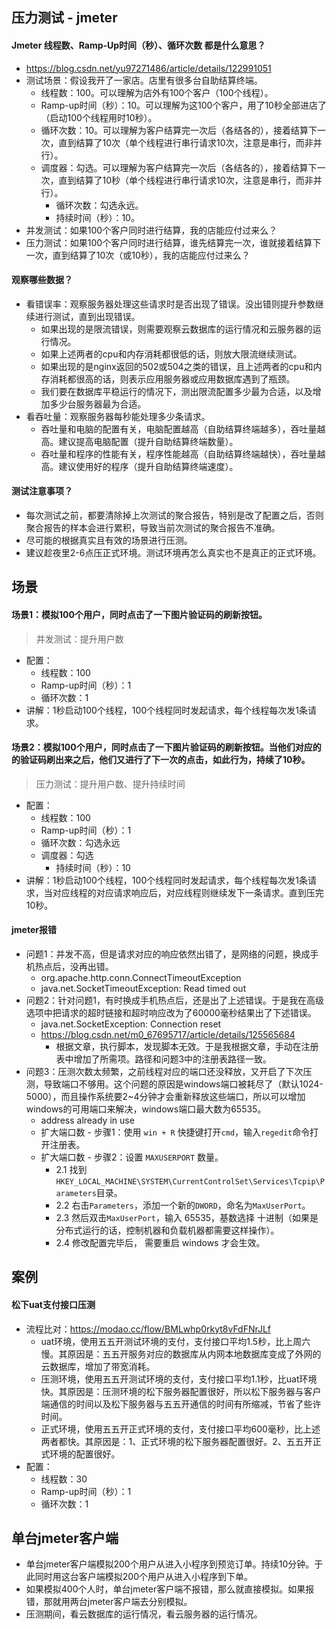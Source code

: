 ## 压力测试 - jmeter

#### Jmeter 线程数、Ramp-Up时间（秒）、循环次数 都是什么意思？
* https://blog.csdn.net/yu97271486/article/details/122991051
* 测试场景：假设我开了一家店。店里有很多台自助结算终端。
  - 线程数：100。可以理解为店外有100个客户（100个线程）。
  - Ramp-up时间（秒）：10。可以理解为这100个客户，用了10秒全部进店了（启动100个线程用时10秒）。
  - 循环次数：10。可以理解为客户结算完一次后（各结各的），接着结算下一次，直到结算了10次（单个线程进行串行请求10次，注意是串行，而非并行）。
  - 调度器：勾选。可以理解为客户结算完一次后（各结各的），接着结算下一次，直到结算了10秒（单个线程进行串行请求10次，注意是串行，而非并行）。
    - 循环次数：勾选永远。
    - 持续时间（秒）：10。
* 并发测试：如果100个客户同时进行结算，我的店能应付过来么？
* 压力测试：如果100个客户同时进行结算，谁先结算完一次，谁就接着结算下一次，直到结算了10次（或10秒），我的店能应付过来么？
#### 观察哪些数据？
* 看错误率：观察服务器处理这些请求时是否出现了错误。没出错则提升参数继续进行测试，直到出现错误。
  - 如果出现的是限流错误，则需要观察云数据库的运行情况和云服务器的运行情况。
  - 如果上述两者的cpu和内存消耗都很低的话，则放大限流继续测试。
  - 如果出现的是nginx返回的502或504之类的错误，且上述两者的cpu和内存消耗都很高的话，则表示应用服务器或应用数据库遇到了瓶颈。
  - 我们要在数据库平稳运行的情况下，测出限流配置多少最为合适，以及增加多少台服务器最为合适。
* 看吞吐量：观察服务器每秒能处理多少条请求。
  - 吞吐量和电脑的配置有关，电脑配置越高（自助结算终端越多），吞吐量越高。建议提高电脑配置（提升自助结算终端数量）。
  - 吞吐量和程序的性能有关，程序性能越高（自助结算终端越快），吞吐量越高。建议使用好的程序（提升自助结算终端速度）。
#### 测试注意事项？
* 每次测试之前，都要清除掉上次测试的聚合报告，特别是改了配置之后，否则聚合报告的样本会进行累积，导致当前次测试的聚合报告不准确。
* 尽可能的根据真实且有效的场景进行压测。
* 建议趁夜里2-6点压正式环境。测试环境再怎么真实也不是真正的正式环境。

## 场景
#### 场景1：模拟100个用户，同时点击了一下图片验证码的刷新按钮。
> 并发测试：提升用户数
* 配置：
  - 线程数：100
  - Ramp-up时间（秒）：1
  - 循环次数：1
* 讲解：1秒启动100个线程，100个线程同时发起请求，每个线程每次发1条请求。

#### 场景2：模拟100个用户，同时点击了一下图片验证码的刷新按钮。当他们对应的的验证码刷出来之后，他们又进行了下一次的点击，如此行为，持续了10秒。
> 压力测试：提升用户数、提升持续时间
* 配置：
  - 线程数：100
  - Ramp-up时间（秒）：1
  - 循环次数：勾选永远
  - 调度器：勾选
    - 持续时间（秒）：10
* 讲解：1秒启动100个线程，100个线程同时发起请求，每个线程每次发1条请求，当对应线程的对应请求响应后，对应线程则继续发下一条请求。直到压完10秒。

#### jmeter报错
* 问题1：并发不高，但是请求对应的响应依然出错了，是网络的问题，换成手机热点后，没再出错。
  - org.apache.http.conn.ConnectTimeoutException
  - java.net.SocketTimeoutException: Read timed out
* 问题2：针对问题1，有时换成手机热点后，还是出了上述错误。于是我在高级选项中把请求的超时链接和超时响应改为了60000毫秒结果出了下述错误。
  - java.net.SocketException: Connection reset
  - https://blog.csdn.net/m0_67695717/article/details/125565684
    - 根据文章，执行脚本，发现脚本无效。于是我根据文章，手动在注册表中增加了所需项。路径和问题3中的注册表路径一致。
* 问题3：压测次数太频繁，之前线程对应的端口还没释放，又开启了下次压测，导致端口不够用。这个问题的原因是windows端口被耗尽了（默认1024-5000），而且操作系统要2~4分钟才会重新释放这些端口，所以可以增加windows的可用端口来解决，windows端口最大数为65535。
  - address already in use
  - 扩大端口数 - 步骤1：使用 `win + R` 快捷键打开`cmd`，输入`regedit`命令打开注册表。
  - 扩大端口数 - 步骤2：设置 `MAXUSERPORT` 数量。
    - 2.1 找到`HKEY_LOCAL_MACHINE\SYSTEM\CurrentControlSet\Services\Tcpip\Parameters`目录。
    - 2.2 右击`Parameters`，添加一个新的`DWORD`，命名为`MaxUserPort`。
    - 2.3 然后双击`MaxUserPort`，输入 65535，基数选择 十进制（如果是分布式运行的话，控制机器和负载机器都需要这样操作）。
    - 2.4 修改配置完毕后， 需要重启 windows 才会生效。

## 案例
#### 松下uat支付接口压测
* 流程比对：https://modao.cc/flow/BMLwhp0rkyt8vFdFNrJLf
  - uat环境，使用五五开测试环境的支付，支付接口平均1.5秒，比上周六慢。其原因是：五五开服务对应的数据库从内网本地数据库变成了外网的云数据库，增加了带宽消耗。
  - 压测环境，使用五五开测试环境的支付，支付接口平均1.1秒，比uat环境快。其原因是：压测环境的松下服务器配置很好，所以松下服务器与客户端通信的时间以及松下服务器与五五开通信的时间有所缩减，节省了些许时间。
  - 正式环境，使用五五开正式环境的支付，支付接口平均600毫秒，比上述两者都快。其原因是：1、正式环境的松下服务器配置很好。2、五五开正式环境的配置很好。
* 配置：
  - 线程数：30
  - Ramp-up时间（秒）：1
  - 循环次数：1

## 单台jmeter客户端
* 单台jmeter客户端模拟200个用户从进入小程序到预览订单。持续10分钟。于此同时用这台客户端模拟200个用户从进入小程序到下单。
* 如果模拟400个人时，单台jmeter客户端不报错，那么就直接模拟。如果报错，那就用两台jmeter客户端去分别模拟。
* 压测期间，看云数据库的运行情况，看云服务器的运行情况。
